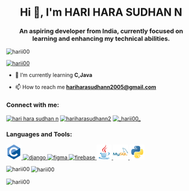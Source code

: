 <h1 align="center">Hi 👋, I'm HARI HARA SUDHAN N</h1>
<h3 align="center">An aspiring developer from India, currently focused on learning and enhancing my technical abilities.</h3>

<p align="left"> <img src="https://komarev.com/ghpvc/?username=harii00&label=Profile%20views&color=0e75b6&style=flat" alt="harii00" /> </p>

<p align="left"> <a href="https://github.com/ryo-ma/github-profile-trophy"><img src="https://github-profile-trophy.vercel.app/?username=harii00" alt="harii00" /></a> </p>

- 🌱 I’m currently learning **C,Java**

- 📫 How to reach me **hariharasudhann2005@gmail.com**

<h3 align="left">Connect with me:</h3>
<p align="left">
<a href="https://linkedin.com/in/hari hara sudhan n" target="blank"><img align="center" src="https://raw.githubusercontent.com/rahuldkjain/github-profile-readme-generator/master/src/images/icons/Social/linked-in-alt.svg" alt="hari hara sudhan n" height="30" width="40" /></a>
<a href="https://www.hackerrank.com/hariharasudhann2" target="blank"><img align="center" src="https://raw.githubusercontent.com/rahuldkjain/github-profile-readme-generator/master/src/images/icons/Social/hackerrank.svg" alt="hariharasudhann2" height="30" width="40" /></a>
<a href="https://www.leetcode.com/_harii00_" target="blank"><img align="center" src="https://raw.githubusercontent.com/rahuldkjain/github-profile-readme-generator/master/src/images/icons/Social/leet-code.svg" alt="_harii00_" height="30" width="40" /></a>
</p>

<h3 align="left">Languages and Tools:</h3>
<p align="left"> <a href="https://www.cprogramming.com/" target="_blank" rel="noreferrer"> <img src="https://raw.githubusercontent.com/devicons/devicon/master/icons/c/c-original.svg" alt="c" width="40" height="40"/> </a> <a href="https://www.djangoproject.com/" target="_blank" rel="noreferrer"> <img src="https://cdn.worldvectorlogo.com/logos/django.svg" alt="django" width="40" height="40"/> </a> <a href="https://www.figma.com/" target="_blank" rel="noreferrer"> <img src="https://www.vectorlogo.zone/logos/figma/figma-icon.svg" alt="figma" width="40" height="40"/> </a> <a href="https://firebase.google.com/" target="_blank" rel="noreferrer"> <img src="https://www.vectorlogo.zone/logos/firebase/firebase-icon.svg" alt="firebase" width="40" height="40"/> </a> <a href="https://www.java.com" target="_blank" rel="noreferrer"> <img src="https://raw.githubusercontent.com/devicons/devicon/master/icons/java/java-original.svg" alt="java" width="40" height="40"/> </a> <a href="https://www.mysql.com/" target="_blank" rel="noreferrer"> <img src="https://raw.githubusercontent.com/devicons/devicon/master/icons/mysql/mysql-original-wordmark.svg" alt="mysql" width="40" height="40"/> </a> <a href="https://www.python.org" target="_blank" rel="noreferrer"> <img src="https://raw.githubusercontent.com/devicons/devicon/master/icons/python/python-original.svg" alt="python" width="40" height="40"/> </a> </p>

<p><img align="left" src="https://github-readme-stats.vercel.app/api/top-langs?username=harii00&show_icons=true&locale=en&layout=compact" alt="harii00" /></p>

<p>&nbsp;<img align="center" src="https://github-readme-stats.vercel.app/api?username=harii00&show_icons=true&locale=en" alt="harii00" /></p>

<p><img align="center" src="https://github-readme-streak-stats.herokuapp.com/?user=harii00&" alt="harii00" /></p>
